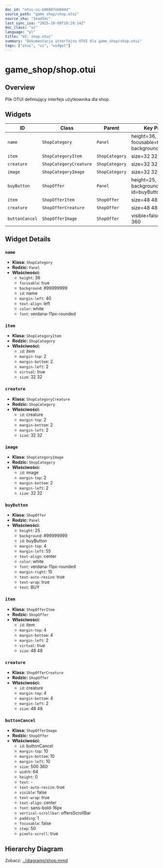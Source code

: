 ```yaml
---
doc_id: "otui-ui-b060d7eb844d"
source_path: "game_shop/shop.otui"
source_sha: "3ead5ec"
last_sync_iso: "2025-10-09T10:29:14Z"
doc_class: "ui"
language: "pl"
title: "UI: shop.otui"
summary: "Dokumentacja interfejsu OTUI dla game_shop/shop.otui"
tags: ["otui", "ui", "widget"]
---
```


# game_shop/shop.otui

## Overview

Plik OTUI definiujący interfejs użytkownika dla shop.

## Widgets

| ID | Class | Parent | Key Properties |
|----|-------|--------|----------------|
| `name` | `ShopCategory` | `Panel` | height=36, focusable=true, background=#99999999 |
| `item` | `ShopCategoryItem` | `ShopCategory` | size=32 32 |
| `creature` | `ShopCategoryCreature` | `ShopCategory` | size=32 32 |
| `image` | `ShopCategoryImage` | `ShopCategory` | size=32 32 |
| `buyButton` | `ShopOffer` | `Panel` | height=25, background=#99999999, id=buyButton |
| `item` | `ShopOfferItem` | `ShopOffer` | size=48 48 |
| `creature` | `ShopOfferCreature` | `ShopOffer` | size=48 48 |
| `buttonCancel` | `ShopOfferImage` | `ShopOffer` | visible=false, size=500 360 |

## Widget Details

### `name`

- **Klasa:** `ShopCategory`
- **Rodzic:** `Panel`
- **Właściwości:**
  - `height`: 36
  - `focusable`: true
  - `background`: #99999999
  - `id`: name
  - `margin-left`: 40
  - `text-align`: left
  - `color`: white
  - `font`: verdana-11px-rounded

### `item`

- **Klasa:** `ShopCategoryItem`
- **Rodzic:** `ShopCategory`
- **Właściwości:**
  - `id`: item
  - `margin-top`: 2
  - `margin-bottom`: 2
  - `margin-left`: 2
  - `virtual`: true
  - `size`: 32 32

### `creature`

- **Klasa:** `ShopCategoryCreature`
- **Rodzic:** `ShopCategory`
- **Właściwości:**
  - `id`: creature
  - `margin-top`: 2
  - `margin-bottom`: 2
  - `margin-left`: 2
  - `size`: 32 32

### `image`

- **Klasa:** `ShopCategoryImage`
- **Rodzic:** `ShopCategory`
- **Właściwości:**
  - `id`: image
  - `margin-top`: 2
  - `margin-bottom`: 2
  - `margin-left`: 2
  - `size`: 32 32

### `buyButton`

- **Klasa:** `ShopOffer`
- **Rodzic:** `Panel`
- **Właściwości:**
  - `height`: 25
  - `background`: #99999999
  - `id`: buyButton
  - `margin-top`: 4
  - `margin-left`: 55
  - `text-align`: center
  - `color`: white
  - `font`: verdana-11px-rounded
  - `margin-right`: 15
  - `text-auto-resize`: true
  - `text-wrap`: true
  - `text`: BUY

### `item`

- **Klasa:** `ShopOfferItem`
- **Rodzic:** `ShopOffer`
- **Właściwości:**
  - `id`: item
  - `margin-top`: 4
  - `margin-bottom`: 4
  - `margin-left`: 2
  - `virtual`: true
  - `size`: 48 48

### `creature`

- **Klasa:** `ShopOfferCreature`
- **Rodzic:** `ShopOffer`
- **Właściwości:**
  - `id`: creature
  - `margin-top`: 4
  - `margin-bottom`: 4
  - `margin-left`: 2
  - `size`: 48 48

### `buttonCancel`

- **Klasa:** `ShopOfferImage`
- **Rodzic:** `ShopOffer`
- **Właściwości:**
  - `id`: buttonCancel
  - `margin-top`: 10
  - `margin-bottom`: 10
  - `margin-left`: 10
  - `size`: 500 360
  - `width`: 64
  - `height`: 0
  - `text`: -
  - `text-auto-resize`: true
  - `visible`: false
  - `text-wrap`: true
  - `text-align`: center
  - `font`: sans-bold-16px
  - `vertical-scrollbar`: offersScrollBar
  - `padding`: 1
  - `focusable`: false
  - `step`: 50
  - `pixels-scroll`: true

## Hierarchy Diagram

Zobacz: [../diagrams/shop.mmd](../diagrams/shop.mmd)

